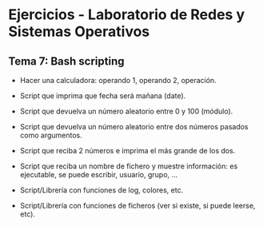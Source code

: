 # Ejercicios - Laboratorio de Redes y Sistemas Operativos

## Tema 7: Bash scripting

- Hacer una calculadora: operando 1, operando 2, operación.
- Script que imprima que fecha será mañana (date).
- Script que devuelva un número aleatorio entre 0 y 100 (módulo).
- Script que devuelva un número aleatorio entre dos números pasados como argumentos.

- Script que reciba 2 números e imprima el más grande de los dos.
- Script que reciba un nombre de fichero y muestre información: es ejecutable, se puede escribir, usuario, grupo, ...

- Script/Librería con funciones de log, colores, etc.
- Script/Librería con funciones de ficheros (ver si existe, si puede leerse, etc).
